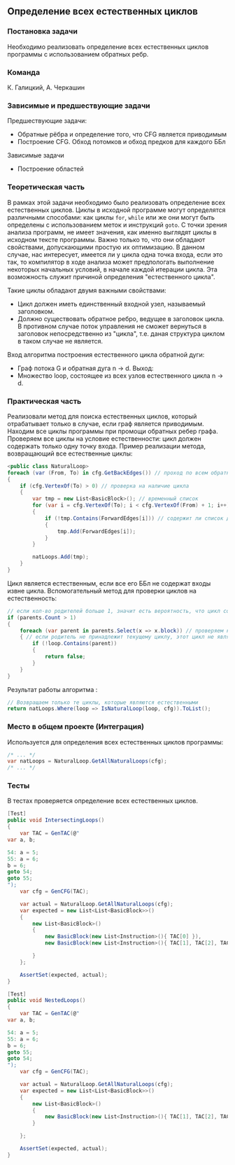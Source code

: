 ## Определение всех естественных циклов

### Постановка задачи
Необходимо реализовать определение всех естественных циклов программы с использованием обратных ребр.

### Команда
К. Галицкий, А. Черкашин

### Зависимые и предшествующие задачи
Предшествующие задачи:

* Обратные рёбра и определение того, что CFG является приводимым
* Построение CFG. Обход потомков и обход предков для каждого ББл

Зависимые задачи

* Построение областей

### Теоретическая часть
В рамках этой задачи необходимо было реализовать определение всех естественных циклов.
Циклы в исходной программе могут определятся различными способами: как циклы `for`, `while` или же они могут быть определены с использованием меток и инструкций `goto`. С точки зрения анализа программ, не имеет значения, как именно выглядят циклы в исходном тексте программы. Важно только то, что они обладают свойствами, допускающими простую их оптимизацию. В данном случае, нас интересует, имеется ли у цикла одна точка входа, если это так, то компилятор в ходе анализа может предпологать выполнение некоторых начальных условий, в начале каждой итерации цикла. Эта возможность служит причиной определения "естественного цикла".

Такие циклы обладают двумя важными свойствами:

* Цикл должен иметь единственный входной узел, называемый заголовком.
* Должно существовать обратное ребро, ведущее в заголовок цикла. В противном случае поток управления не сможет вернуться в заголовок непосредственно из "цикла", т.е. даная структура циклом в таком случае не является.

Вход алгоритма построения естественного цикла обратной дуги:

* Граф потока G и обратная дуга n -> d.
Выход:
* Множество loop, состоящее из всех узлов естественного цикла n -> d.


### Практическая часть
Реализовали метод для поиска естественных циклов, который отрабатывает только в случае, если граф является приводимым. Находим все циклы программы при промощи обратных ребер графа. Проверяем все циклы на условие естественности: цикл должен содержать только одну точку входа.
Пример реализации метода, возвращающий все естественные циклы:
```csharp
<public class NaturalLoop>
foreach (var (From, To) in cfg.GetBackEdges()) // проход по всем обратным ребрам
{
    if (cfg.VertexOf(To) > 0) // проверка на наличие цикла
    {
        var tmp = new List<BasicBlock>(); // временный список
        for (var i = cfg.VertexOf(To); i < cfg.VertexOf(From) + 1; i++)
        {
            if (!tmp.Contains(ForwardEdges[i])) // содержит ли список данный ББл
            {
                tmp.Add(ForwardEdges[i]);
            }
        }

        natLoops.Add(tmp);
    }
}
```
Цикл является естественным, если все его ББл не содержат входы извне цикла.
Вспомогательный метод для проверки циклов на естественность:
```csharp
// если кол-во родителей больше 1, значит есть вероятность, что цикл содержит метку с переходом извне
if (parents.Count > 1)
{
    foreach (var parent in parents.Select(x => x.block)) // проверяем каждого родителя
    { // если родитель не принадлежит текущему циклу, этот цикл не является естественным
        if (!loop.Contains(parent))
        {
            return false;
        }
    }
}
```

Результат работы алгоритма :
```csharp
// Возвращаем только те циклы, которые являются естественными
return natLoops.Where(loop => IsNaturalLoop(loop, cfg)).ToList();
```

### Место в общем проекте (Интеграция)
Используется для определения всех естественных циклов программы:
```csharp
/* ... */
var natLoops = NaturalLoop.GetAllNaturalLoops(cfg);
/* ... */
```

### Тесты
В тестах проверяется определение всех естественных циклов.
```csharp
[Test]
public void IntersectingLoops()
{
    var TAC = GenTAC(@"
var a, b;

54: a = 5;
55: a = 6;
b = 6;
goto 54;
goto 55;
");
    var cfg = GenCFG(TAC);

    var actual = NaturalLoop.GetAllNaturalLoops(cfg);
    var expected = new List<List<BasicBlock>>()
    {
        new List<BasicBlock>()
        {
            new BasicBlock(new List<Instruction>(){ TAC[0] }),
            new BasicBlock(new List<Instruction>(){ TAC[1], TAC[2], TAC[3] }),

        }
    };

    AssertSet(expected, actual);
}

[Test]
public void NestedLoops()
{
    var TAC = GenTAC(@"
var a, b;

54: a = 5;
55: a = 6;
b = 6;
goto 55;
goto 54;
");
    var cfg = GenCFG(TAC);

    var actual = NaturalLoop.GetAllNaturalLoops(cfg);
    var expected = new List<List<BasicBlock>>()
    {
        new List<BasicBlock>()
        {
            new BasicBlock(new List<Instruction>(){ TAC[1], TAC[2], TAC[3] })
        }

    };

    AssertSet(expected, actual);
}
```
